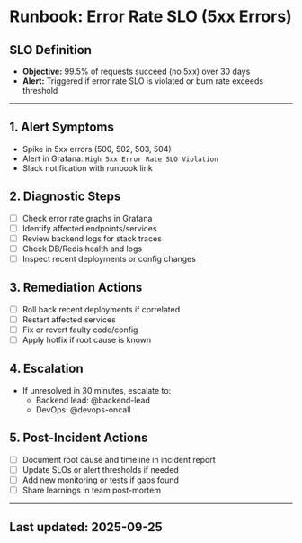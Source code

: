 # Runbook: Error Rate SLO (5xx Errors)

## SLO Definition

- **Objective:** 99.5% of requests succeed (no 5xx) over 30 days
- **Alert:** Triggered if error rate SLO is violated or burn rate exceeds threshold

---

## 1. Alert Symptoms

- Spike in 5xx errors (500, 502, 503, 504)
- Alert in Grafana: `High 5xx Error Rate SLO Violation`
- Slack notification with runbook link

## 2. Diagnostic Steps

- [ ] Check error rate graphs in Grafana
- [ ] Identify affected endpoints/services
- [ ] Review backend logs for stack traces
- [ ] Check DB/Redis health and logs
- [ ] Inspect recent deployments or config changes

## 3. Remediation Actions

- [ ] Roll back recent deployments if correlated
- [ ] Restart affected services
- [ ] Fix or revert faulty code/config
- [ ] Apply hotfix if root cause is known

## 4. Escalation

- If unresolved in 30 minutes, escalate to:
  - Backend lead: @backend-lead
  - DevOps: @devops-oncall

## 5. Post-Incident Actions

- [ ] Document root cause and timeline in incident report
- [ ] Update SLOs or alert thresholds if needed
- [ ] Add new monitoring or tests if gaps found
- [ ] Share learnings in team post-mortem

---

## Last updated: 2025-09-25
